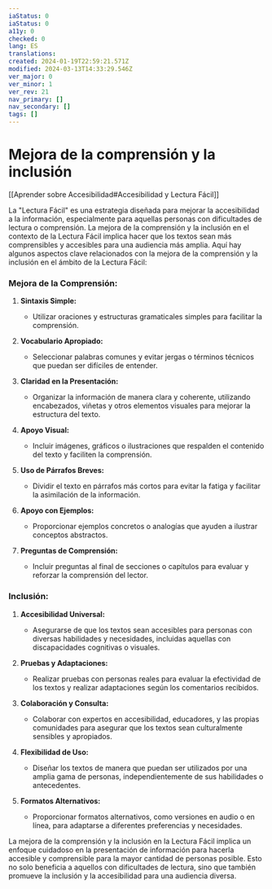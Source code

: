 ```yaml
---
iaStatus: 0
iaStatus: 0
a11y: 0
checked: 0
lang: ES
translations: 
created: 2024-01-19T22:59:21.571Z
modified: 2024-03-13T14:33:29.546Z
ver_major: 0
ver_minor: 1
ver_rev: 21
nav_primary: []
nav_secondary: []
tags: []
---
```

# Mejora de la comprensión y la inclusión

[[Aprender sobre Accesibilidad#Accesibilidad y Lectura Fácil]]

La "Lectura Fácil" es una estrategia diseñada para mejorar la accesibilidad a la información, especialmente para aquellas personas con dificultades de lectura o comprensión. La mejora de la comprensión y la inclusión en el contexto de la Lectura Fácil implica hacer que los textos sean más comprensibles y accesibles para una audiencia más amplia. Aquí hay algunos aspectos clave relacionados con la mejora de la comprensión y la inclusión en el ámbito de la Lectura Fácil:

### Mejora de la Comprensión:

1. **Sintaxis Simple:**
   - Utilizar oraciones y estructuras gramaticales simples para facilitar la comprensión.

2. **Vocabulario Apropiado:**
   - Seleccionar palabras comunes y evitar jergas o términos técnicos que puedan ser difíciles de entender.

3. **Claridad en la Presentación:**
   - Organizar la información de manera clara y coherente, utilizando encabezados, viñetas y otros elementos visuales para mejorar la estructura del texto.

4. **Apoyo Visual:**
   - Incluir imágenes, gráficos o ilustraciones que respalden el contenido del texto y faciliten la comprensión.

5. **Uso de Párrafos Breves:**
   - Dividir el texto en párrafos más cortos para evitar la fatiga y facilitar la asimilación de la información.

6. **Apoyo con Ejemplos:**
   - Proporcionar ejemplos concretos o analogías que ayuden a ilustrar conceptos abstractos.

7. **Preguntas de Comprensión:**
   - Incluir preguntas al final de secciones o capítulos para evaluar y reforzar la comprensión del lector.

### Inclusión:

1. **Accesibilidad Universal:**
   - Asegurarse de que los textos sean accesibles para personas con diversas habilidades y necesidades, incluidas aquellas con discapacidades cognitivas o visuales.

2. **Pruebas y Adaptaciones:**
   - Realizar pruebas con personas reales para evaluar la efectividad de los textos y realizar adaptaciones según los comentarios recibidos.

3. **Colaboración y Consulta:**
   - Colaborar con expertos en accesibilidad, educadores, y las propias comunidades para asegurar que los textos sean culturalmente sensibles y apropiados.

4. **Flexibilidad de Uso:**
   - Diseñar los textos de manera que puedan ser utilizados por una amplia gama de personas, independientemente de sus habilidades o antecedentes.

5. **Formatos Alternativos:**
   - Proporcionar formatos alternativos, como versiones en audio o en línea, para adaptarse a diferentes preferencias y necesidades.

La mejora de la comprensión y la inclusión en la Lectura Fácil implica un enfoque cuidadoso en la presentación de información para hacerla accesible y comprensible para la mayor cantidad de personas posible. Esto no solo beneficia a aquellos con dificultades de lectura, sino que también promueve la inclusión y la accesibilidad para una audiencia diversa.
